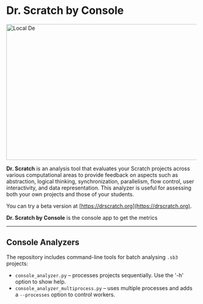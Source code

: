 # Dr. Scratch by Console

<img width="1012" height="359" alt="Local De" src="https://github.com/user-attachments/assets/b3314297-e65a-4083-a656-6150fa33e77a" />


**Dr. Scratch** is an analysis tool that evaluates your Scratch projects across various computational areas to provide feedback on aspects such as abstraction, logical thinking, synchronization, parallelism, flow control, user interactivity, and data representation. This analyzer is useful for assessing both your own projects and those of your students.

You can try a beta version at [https://drscratch.org](https://drscratch.org).

**Dr. Scratch by Console** is the console app to get the metrics

---

## Console Analyzers

The repository includes command-line tools for batch analysing `.sb3` projects:

- `console_analyzer.py` – processes projects sequentially. Use the '-h' option to show help.
- `console_analyzer_multiprocess.py` – uses multiple processes and adds a `--processes` option to control workers.
